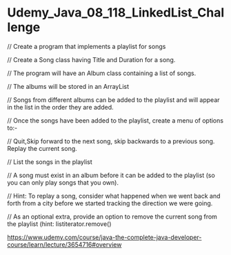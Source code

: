 # Udemy_Java_08_118_LinkedList_Challenge
// Create a program that implements a playlist for songs

// Create a Song class having Title and Duration for a song.

// The program will have an Album class containing a list of songs.

// The albums will be stored in an ArrayList

// Songs from different albums can be added to the playlist and will appear in the list in the order they are added.

// Once the songs have been added to the playlist, create a menu of options to:-

// Quit,Skip forward to the next song, skip backwards to a previous song.  Replay the current song.

// List the songs in the playlist

// A song must exist in an album before it can be added to the playlist (so you can only play songs that you own).

// Hint:  To replay a song, consider what happened when we went back and forth from a city before we started tracking the direction we were going.

// As an optional extra, provide an option to remove the current song from the playlist (hint: listiterator.remove()

https://www.udemy.com/course/java-the-complete-java-developer-course/learn/lecture/3654716#overview
